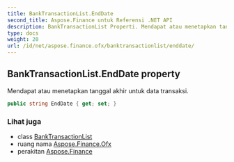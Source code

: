 ```yaml
---
title: BankTransactionList.EndDate
second_title: Aspose.Finance untuk Referensi .NET API
description: BankTransactionList Properti. Mendapat atau menetapkan tanggal akhir untuk data transaksi.
type: docs
weight: 20
url: /id/net/aspose.finance.ofx/banktransactionlist/enddate/
---
```

## BankTransactionList.EndDate property

Mendapat atau menetapkan tanggal akhir untuk data transaksi.

```csharp
public string EndDate { get; set; }
```

### Lihat juga

* class [BankTransactionList](../)
* ruang nama [Aspose.Finance.Ofx](../../banktransactionlist/)
* perakitan [Aspose.Finance](../../../)


